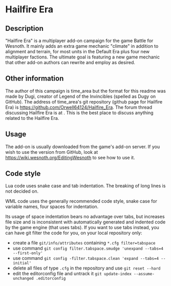 Hailfire Era
==============

Description
--------------
"Hailfire Era" is a multiplayer add-on campaign for the game Battle for Wesnoth. It mainly adds an extra game mechanic "climate" in addition to alignment and terrain, for most units in the Default Era plus four new multiplayer factions. The ultimate goal is featuring a new game mechanic that other add-on authors can rewrite and employ as desired. 

Other information
--------------
The author of this campaign is time_area but the format for this readme was made by Dugi, creator of Legend of the Invincibles (spelled as Dugy on GitHub). The address of time_area's git repository (github page for Hailfire Era) is https://github.com/Orwell64124/Hailfire_Era. The forum thread discussing Hailfire Era is at . This is the best place to discuss anything related to the Hailfire Era.

Usage
--------------
The add-on is usually downloaded from the game's add-on server. If you wish to use the version from GitHub, look at https://wiki.wesnoth.org/EditingWesnoth to see how to use it.

Code style
--------------
Lua code uses snake case and tab indentation. The breaking of long lines is not decided on.

WML code uses the generally recommended code style, snake case for variable names, four spaces for indentation.

Its usage of space indentation bears no advantage over tabs, but increases file size and is inconsistent with automatically generated and indented code by the game engine (that uses tabs). If you want to use tabs instead, you can have git filter the code for you, on your local repository only:

* create a file `git/info/attributes` containing `*.cfg filter=tabspace`
* use command `git config filter.tabspace.smudge 'unexpand --tabs=4 --first-only'`
* use command `git config -filter.tabspace.clean 'expand --tabs=4 --initial'`
* delete all files of type `.cfg` in the repository and use `git reset --hard`
* edit the editorconfig file and untrack it `git update-index --assume-unchanged .editorconfig`

